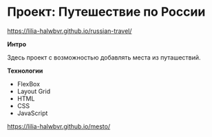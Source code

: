 # Проект: Путешествие по России

https://lilia-halwbvr.github.io/russian-travel/


**Интро**


Здесь проект с возможностью добавлять места из путашествий.

**Технологии**

* FlexBox
* Layout Grid
* HTML
* CSS
* JavaScript

https://lilia-halwbvr.github.io/mesto/

